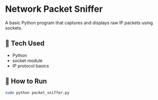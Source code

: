 # Network Packet Sniffer

A basic Python program that captures and displays raw IP packets using sockets.

## 🔧 Tech Used
- Python
- socket module
- IP protocol basics

## 🚀 How to Run
```bash
sudo python packet_sniffer.py
